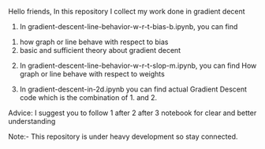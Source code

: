 Hello friends,
In this repository I collect my work done in gradient decent

1. In gradient-descent-line-behavior-w-r-t-bias-b.ipynb, you can find 
1) how graph or line behave with respect to bias
2) basic and sufficient theory about gradient decent

2. In gradient-descent-line-behavior-w-r-t-slop-m.ipynb, you can find How graph or line behave with respect to weights

3. In gradient-descent-in-2d.ipynb you can find actual Gradient Descent code which is the combination of 1. and 2.

Advice: I suggest you to follow 1 after 2 after 3 notebook for clear and better understanding

Note:- This repository is under heavy development so stay connected.
